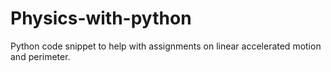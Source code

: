 # Physics-with-python
Python code snippet to help with assignments on linear accelerated motion and perimeter.
